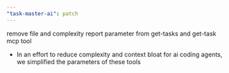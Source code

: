 ```yaml
---
"task-master-ai": patch
---
```


remove file and complexity report parameter from get-tasks and get-task mcp tool

- In an effort to reduce complexity and context bloat for ai coding agents, we simplified the parameters of these tools
